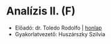 # Analízis II. (F)

- Előadó: dr. Toledo Rodolfo | [honlap](http://rodolfotoledo.progterv.hu/)
- Gyakorlatvezető: Huszárszky Szilvia
